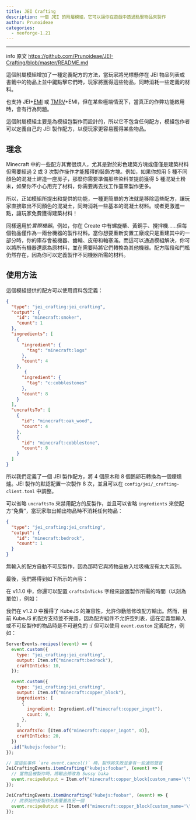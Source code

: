 ```yaml
---
title: JEI Crafting
description: 一個 JEI 的附屬模組，它可以讓你在遊戲中透過點擊物品來製作
author: Prunoideae
categories:
  - neoforge-1.21
---
```


<BadgeCompat CurseForge="mc-mods/jei-crafting" Github="Prunoideae/JEI-Crafting" />

---
 info 原文
https://github.com/Prunoideae/JEI-Crafting/blob/master/README.md

這個附屬模組增加了一種定義配方的方法，當玩家將光標懸停在 JEI 物品列表或書籤中的物品上並中鍵點擊它們時，玩家將獲得這些物品，同時消耗一些定義的材料。

也支持 JEI+[EMI] 或 [TMRV]+EMI，但在某些極端情況下，當真正的作弊功能啟用時，會有行為問題。

這個附屬模組主要是為模組包製作而設計的，所以它不包含任何配方，模組包作者可以定義自己的 JEI 製作配方，以便玩家更容易獲得某些物品。

<Attachment link="2.png" />

[EMI]: https://modrinth.com/mod/emi
[TMRV]: https://www.curseforge.com/minecraft/mc-mods/tmrv

## 理念

Minecraft 中的一些配方其實很煩人，尤其是對於彩色建築方塊或僅僅是建築材料但需要經過 2 或 3 次製作操作才能獲得的裝飾方塊。例如，如果你想用 5 種不同顏色的混凝土建造一座房子，那麼你需要準備那些染料並提前獲得 5 種混凝土粉末，如果你不小心用完了材料，你需要再去找工作臺來製作更多。

<Attachment link="3.png" />

所以，正如模組所提出和提供的功能，一種更簡單的方法就是移除這些配方，讓玩家直接取出不同顏色的混凝土，同時消耗一些基本的混凝土材料。或者更激進一點，讓玩家免費獲得建築材料！

同樣適用於*實際機器*。例如，你在 Create 中有螺旋槳、黃銅手、攪拌機……但每個物品僅作為一兩台機器的製作材料。當你想要重新安置工廠或只是重建其中的一部分時，你的庫存會被機器、齒輪、皮帶和軸塞滿。而這可以通過模組解決，你可以將所有機器還原為原材料，並在需要時將它們轉換為其他機器。配方階段和門檻仍然存在，因為你可以定義製作不同機器所需的材料。

## 使用方法

這個模組提供的配方可以使用資料包定義：

```json
{
  "type": "jei_crafting:jei_crafting",
  "output": {
    "id": "minecraft:smoker",
    "count": 1
  },
  "ingredients": [
    {
      "ingredient": {
        "tag": "minecraft:logs"
      },
      "count": 4
    },
       {
      "ingredient": {
        "tag": "c:cobblestones"
      },
      "count": 8
    }
  ],
  "uncraftsTo": [
    {
      "id": "minecraft:oak_wood",
      "count": 4
    },
    {
      "id": "minecraft:cobblestone",
      "count": 8
    }
  ]
}
```

所以我們定義了一個 JEI 製作配方，將 4 個原木和 8 個鵝卵石轉換為一個煙燻爐。JEI 製作的默認配置一次製作 8 次，並且可以在 `config/jei/_crafting-client.toml` 中調整。

可以省略 `uncraftsTo` 來禁用配方的反製作，並且可以省略 `ingredients` 來使配方“免費”，當玩家取出輸出物品時不消耗任何物品：

```json
{
  "type": "jei_crafting:jei_crafting",
  "output": {
    "id": "minecraft:bedrock",
    "count": 1
  }
}
```

無輸入的配方自動不可反製作，因為那時它與將物品放入垃圾桶沒有太大區別。

最後，我們將得到如下所示的內容：

在 v1.1.0 中，你還可以配置 `craftsInTicks` 字段來設置製作所需的時間（以刻為單位），例如：

<Attachment link="/4.mp4" />

我們在 v1.2.0 中獲得了 KubeJS 的兼容性，允許你動態修改配方輸出。然而，目前 KubeJS 的配方支持並不完善，因為配方組件不允許空列表，這在定義無輸入或不可反製作的物品時是不可避免的 :/ 但可以使用 `event.custom` 定義配方，例如：

```js
ServerEvents.recipes((event) => {
  event.custom({
    type: "jei_crafting:jei_crafting",
    output: Item.of("minecraft:bedrock"),
    craftInTicks: 10,
  });

  event.custom({
    type: "jei_crafting:jei_crafting",
    output: Item.of("minecraft:copper_block"),
    ingredients: [
      {
        ingredient: Ingredient.of("minecraft:copper_ingot"),
        count: 9,
      },
    ],
    uncraftsTo: [Item.of("minecraft:copper_ingot", 8)],
    craftInTicks: 20,
  })
  .id("kubejs:foobar");
});

// 當這些事件 `are event.cancel()` 時，製作將失敗並會有一些通知聲音
JeiCraftingEvents.itemCrafting("kubejs:foobar", (event) => {
  // 當物品被製作時，將輸出修改為 Sussy baka
  event.recipeOutput = Item.of("minecraft:copper_block[custom_name='\"Sussy baka\"']");
});

JeiCraftingEvents.itemUncrafting("kubejs:foobar", (event) => {
  // 將原始的反製作列表覆蓋為另一個
  event.recipeOutput = [Item.of("minecraft:copper_block[custom_name='\"Sussy baka\"']")];
});
```
